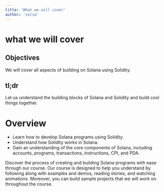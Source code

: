 ```yaml
---
title: 'What we will cover'
author: 'solsa'
---
```



# what we will cover

## Objectives

We will cover all aspects of building on Solana using Solidity.

## tl;dr

Let us understand the building blocks of Solana and Solidity and build cool things together.

# Overview

- Learn how to develop Solana programs using Solidity.
- Understand how Solidity works in Solana.
- Gain an understanding of the core components of Solana, including accounts, programs, transactions, instructions, CPI, and PDA.

Discover the process of creating and building Solana programs with ease through our course. Our course is designed to help you understand by following along with examples and demos, reading stories, and watching animations. Moreover, you can build sample projects that we will work on throughout the course.